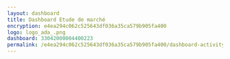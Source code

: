 ```yaml
---
layout: dashboard
title: Dashboard Etude de marché
encryption: e4ea294c062c525643df036a35ca579b905fa400
logo: logo_ada_.png
dashboard: 33042000004400223
permalink: /e4ea294c062c525643df036a35ca579b905fa400/dashboard-activity/
---
```

